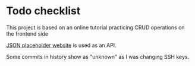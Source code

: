 # Todo checklist

This project is based on an online tutorial practicing CRUD operations on the frontend side

[JSON placeholder website](https://jsonplaceholder.typicode.com/) is used as an API.

Some commits in history show as "unknown" as I was changing SSH keys.
